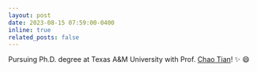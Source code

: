 ```yaml
---
layout: post
date: 2023-08-15 07:59:00-0400
inline: true
related_posts: false
---
```


Pursuing Ph.D. degree at Texas A&M University with Prof. [Chao Tian](https://tiangroup.engr.tamu.edu)! :sparkles: :smile: